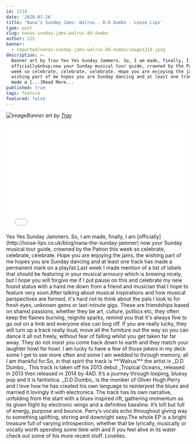 ```yaml
---
id: 1218
date: '2020-07-26'
title: 'Nana’s Sunday Jams: Walrus - D.D Dumbo - Loose Lips'
type: post
slug: nanas-sunday-jams-walrus-dd-dumbo
author: 125
banner:
  - imported/nanas-sunday-jams-walrus-dd-dumbo/image1218.jpeg
description: >-
  Banner art by Trav Yes Yes Sunday Jammers. So, I am made, finally, I am
  officially&nbsp;now your Sunday musical tour guide, crowned by the Patron this
  week so celebrate, celebrate, celebrate. Hope you are enjoying the jams, the
  wishing part of me hopes you are Sunday dancing and at least one track has
  made a [...]Read More...
published: true
tags: feature
featured: false
---
```

![image](../imported/nanas-sunday-jams-walrus-dd-dumbo/image1218.jpeg)_Banner art by [Trav](https://www.backdownwarchild.co.uk/)_

<iframe width='100%' height='300' scrolling='no' frameborder='no' allow='autoplay' src='//www.youtube.com/embed/GQx5GBjYmYg?wmode=opaque'></iframe>Yes Yes Sunday Jammers. So, I am made, finally, I am [officially](http://loose-lips.co.uk/blog/nana-the-sunday-jammer) now your Sunday musical tour guide, crowned by the Patron this week so celebrate, celebrate, celebrate. Hope you are enjoying the jams, the wishing part of me hopes you are Sunday dancing and at least one track has made a permanent mark on a playlist.Last week I made mention of a list of labels that should be featuring in your musical armoury which is brewing nicely, but I hope you will forgive me if I put pause on this and celebrate my new found status with a hand me down from a friend and musician that I hope to feature very soon.After talking about musical inspirations and how musical perspectives are formed, it's hard not to think about the pals I look to for fresh eyes, unknown gems or last-minute gigs. These are friendships based on shared passions, whether they be art, culture, politics etc, they often keep the flames burning, reignite sparks, remind you that it's always fine to go out on a limb and everyone else can bog off. If you are really lucky, they will turn up a track really loud, move all the furniture out the way so you can dance it all out freely, without fear of falling whilst you get taken far far away. They do not insist you come back down to earth and they match your laughter howl for howl. I am lucky to have a few of those jokers in my deck some I get to see more often and some I am wedded to through memory, all I am thankful for.So, in that spirit the track is **‘Walrus’** the artist is _D.D Dumbo_. This track is taken off his 2013 debut _Tropical Oceans_ released in 2013 then released in 2014 by 4AD. It’s a journey through looping, bluesy pop and it is fantistica. _D.D Dumbo_ is the moniker of Oliver Hugh Perry and I love how he has created his own language to reinterpret the blues and married it lovingly it with electronica. The track has its own narrative, unfolding from the start with a blues inspired rift, gathering momentum as its given flight by electronic wings and a definitive bassline. It’s lofi but full of energy, purpose and bounce. Perry’s vocals echo throughout giving way to something uplifting, stirring and downright sexy.The whole EP is a bright treasure full of varying introspection, whether that be lyrically, musically or vocally worth spending some time with and if you feel alive in its water check out some of his more recent stuff. Lovelies.